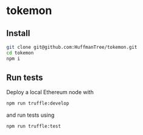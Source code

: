 # tokemon

## Install

```sh
git clone git@github.com:HuffmanTree/tokemon.git
cd tokemon
npm i
```

## Run tests

Deploy a local Ethereum node with

```sh
npm run truffle:develop
```

and run tests using

```sh
npm run truffle:test
```
